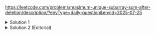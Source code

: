 
https://leetcode.com/problems/maximum-unique-subarray-sum-after-deletion/description/?envType=daily-question&envId=2025-07-25
<details>
<summary> Solution 1</summary>

## Intuition

Create a set for seen elements and initialize the smallest element as something out of range (smaller than smallest possible.)
For each element, if it's positive, add it to the seen list and update the sum(also once this loop runs update all_negative to indicate that there exists at least one positive integer). If not positive then update the largest negative number seen so far.
	
If not all negative then return `sum`, otherwise return the largest negative number `neg`

---
	
## Complexity

* Time: $$\mathcal{O}(n)$$ since it runs along the array once.
* Space $$\mathcal{O}(n)$$, it only updates `all_negative`, `seen` and `sum`. Worst case all positive numbers and the size of the set `seen` is $$\mathcal{O}(n)$$

---
	
## Code
	
	

```
class Solution:
    def maxSum(self, nums: List[int]) -> int:
        sum=0
        neg=-101
        all_negative=False

        seen=set()
        for num in nums:
            if num<0:
                neg=max(neg,num)
            elif num not in seen:
                all_negative=True
                sum+=num
                seen.add(num)
        
        if not all_negative:
            return neg
        else:
            return sum

```
											
## Details
* Comfort: 4/5
* t=12min
* 07/25/25

</details>
	



<details>
<summary> Solution 2 (Editorial)</summary>
	
## Intuition

Create a set for all positive numbers. if the size is zero, that means all numbers are 0 or negative then the max sum is the maximum of nums. 
If the size fot the set of all positive numbers is non zero that return the sum of the elements of that set.

---
	
## Code
	

	
	

```
class Solution:
    def maxSum(self, nums: List[int]) -> int:
        positiveNumsSet = set([num for num in nums if num > 0])
        return max(nums) if len(positiveNumsSet) == 0 else sum(positiveNumsSet)


```

</details>




